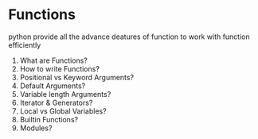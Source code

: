 # Functions 

python provide all the advance deatures of function to work with function efficiently

1. What are Functions?
2. How to write Functions?
3. Positional vs Keyword Arguments?
4. Default Arguments?
5. Variable length Arguments?
6. Iterator & Generators?
7. Local vs Global Variables?
8. Builtin Functions?
9. Modules?


